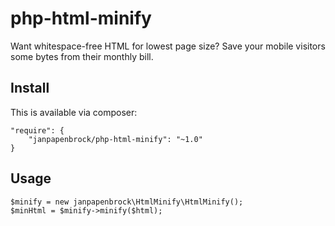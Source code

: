 # php-html-minify

Want whitespace-free HTML for lowest page size? Save your mobile visitors some bytes from their monthly bill.

## Install

This is available via composer:

    "require": {
        "janpapenbrock/php-html-minify": "~1.0"
    }

## Usage

    $minify = new janpapenbrock\HtmlMinify\HtmlMinify();
    $minHtml = $minify->minify($html);
